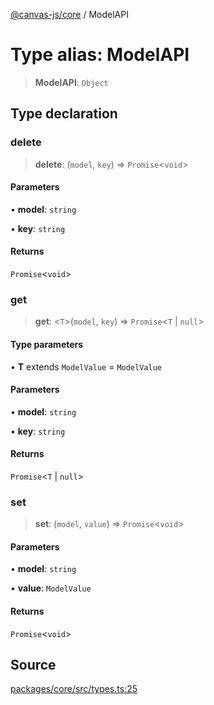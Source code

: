 [@canvas-js/core](../index.md) / ModelAPI

# Type alias: ModelAPI

> **ModelAPI**: `Object`

## Type declaration

### delete

> **delete**: (`model`, `key`) => `Promise`\<`void`\>

#### Parameters

• **model**: `string`

• **key**: `string`

#### Returns

`Promise`\<`void`\>

### get

> **get**: \<`T`\>(`model`, `key`) => `Promise`\<`T` \| `null`\>

#### Type parameters

• **T** extends `ModelValue` = `ModelValue`

#### Parameters

• **model**: `string`

• **key**: `string`

#### Returns

`Promise`\<`T` \| `null`\>

### set

> **set**: (`model`, `value`) => `Promise`\<`void`\>

#### Parameters

• **model**: `string`

• **value**: `ModelValue`

#### Returns

`Promise`\<`void`\>

## Source

[packages/core/src/types.ts:25](https://github.com/canvasxyz/canvas/blob/9c725016/packages/core/src/types.ts#L25)
